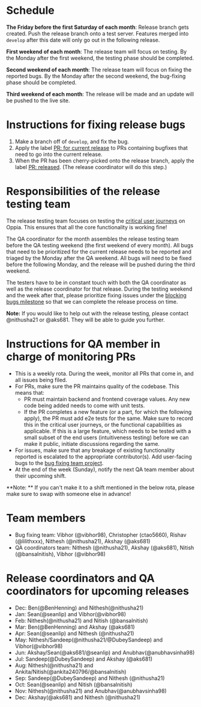 # Schedule
**The Friday before the first Saturday of each month**: Release branch gets created. Push the release branch onto a test server.
Features merged into `develop` after this date will only go out in the following release.

**First weekend of each month**: The release team will focus on testing. By the Monday after the first weekend, the testing phase should be completed.

**Second weekend of each month**: The release team will focus on fixing the reported bugs. By the Monday after the second weekend, the bug-fixing phase should be completed.

**Third weekend of each month**: The release will be made and an update will be pushed to the live site.

# Instructions for fixing release bugs
1. Make a branch off of `develop`, and fix the bug.
1. Apply the label [PR: for current release](https://github.com/oppia/oppia/labels/PR%3A%20for%20current%20release) to PRs containing bugfixes that need to go into the current release.
1. When the PR has been cherry-picked onto the release branch, apply the label [PR: released](https://github.com/oppia/oppia/labels/PR%3A%20released). (The release coordinator will do this step.)

# Responsibilities of the release testing team
The release testing team focuses on testing the [critical user journeys](https://docs.google.com/document/d/1T3HyMU8cMvXY1tyzs801Zgf5oSxLqaHICUH_YZJa4JM/edit#heading=h.ri1uw1xkq033) on Oppia. This ensures that all the core functionality is working fine!

The QA coordinator for the month assembles the release testing team before the QA testing weekend (the first weekend of every month). All bugs that need to be prioritized for the current release needs to be reported and triaged by the Monday after the QA weekend. All bugs will need to be fixed before the following Monday, and the release will be pushed during the third weekend.

The testers have to be in constant touch with both the QA coordinator as well as the release coordinator for that release. During the testing weekend and the week after that, please prioritize fixing issues under the [blocking bugs milestone](https://github.com/oppia/oppia/milestone/39) so that we can complete the release process on time.  

**Note:** If you would like to help out with the release testing, please contact @nithusha21 or @aks681. They will be able to guide you further. 

# Instructions for QA member in charge of monitoring PRs
* This is a weekly rota. During the week, monitor all PRs that come in, and all issues being filed.
* For PRs, make sure the PR maintains quality of the codebase. This means that: 
    * PR must maintain backend and frontend coverage values. Any new code being added needs to come with unit tests.
    * If the PR completes a new feature (or a part, for which the following apply), the PR must add e2e tests for the same. Make sure to record this in the critical user journeys, or the functional capabilities as applicable. If this is a large feature, which needs to be tested with a small subset of the end users (intuitiveness testing) before we can make it public, initiate discussions regarding the same. 
* For issues, make sure that any breakage of existing functionality reported is escalated to the appropriate contributor(s). Add user-facing bugs to the [bug fixing team project](https://github.com/oppia/oppia/projects/27#column-4117882).
* At the end of the week (Sunday), notify the next QA team member about their upcoming shift. 

**Note: ** If you can't make it to a shift mentioned in the below rota, please make sure to swap with someone else in advance! 

# Team members
* Bug fixing team: Vibhor (@vibhor98), Christopher (ctao5660), Rishav (@lilithxxx), Nithesh (@nithusha21), Akshay (@aks681)
* QA coordinators team: Nithesh (@nithusha21), Akshay (@aks681), Nitish (@bansalnitish), Vibhor (@vibhor98)

# Release coordinators and QA coordinators for upcoming releases
* Dec: Ben(@BenHenning) and Nithesh(@nithusha21)
* Jan: Sean(@seanlip) and Vibhor(@vibhor98)
* Feb: Nithesh(@nithusha21) and Nitish (@bansalnitish)
* Mar: Ben(@BenHenning) and Akshay (@aks681)
* Apr: Sean(@seanlip) and Nithesh (@nithusha21)
* May: Nithesh/Sandeep(@nithusha21/@DubeySandeep) and Vibhor(@vibhor98)
* Jun: Akshay/Sean(@aks681/@seanlip) and Anubhav(@anubhavsinha98)
* Jul: Sandeep(@DubeySandeep) and Akshay (@aks681)
* Aug: Nithesh(@nithusha21) and Ankita/Nitish(@ankita240796/@bansalnitish)
* Sep: Sandeep(@DubeySandeep) and Nithesh (@nithusha21)
* Oct: Sean(@seanlip) and Nitish (@bansalnitish)
* Nov: Nithesh(@nithusha21) and Anubhav(@anubhavsinha98)
* Dec: Akshay(@aks681) and Nithesh (@nithusha21)

